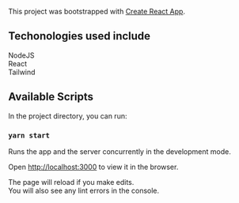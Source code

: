 This project was bootstrapped with [Create React App](https://github.com/facebook/create-react-app).

## Techonologies used include

NodeJS<br />
React<br />
Tailwind<br />

## Available Scripts

In the project directory, you can run:

### `yarn start`

Runs the app and the server concurrently in the development mode.<br />

Open [http://localhost:3000](http://localhost:3000) to view it in the browser.

The page will reload if you make edits.<br />
You will also see any lint errors in the console.